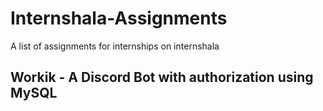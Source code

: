 # Internshala-Assignments
A list of assignments for internships on internshala

## Workik - A Discord Bot with authorization using MySQL
